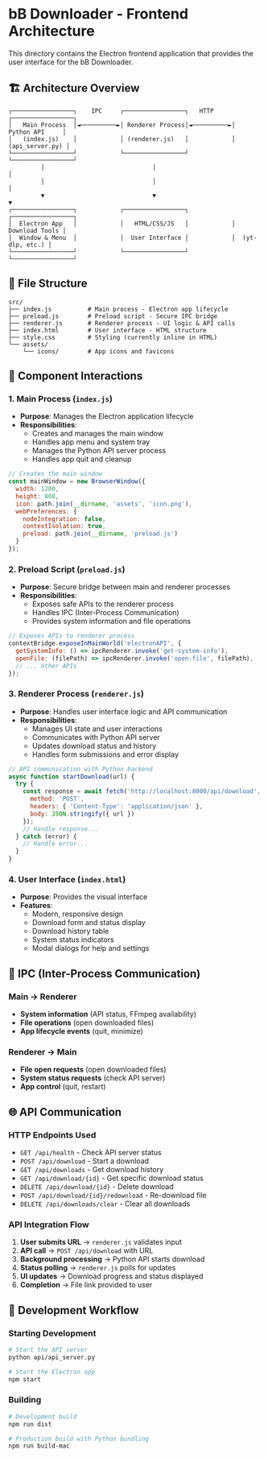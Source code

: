 # bB Downloader - Frontend Architecture

This directory contains the Electron frontend application that provides the user interface for the bB Downloader.

## 🏗️ Architecture Overview

```
┌─────────────────┐    IPC     ┌─────────────────┐   HTTP     ┌─────────────────┐
│   Main Process  │◄──────────►│ Renderer Process│◄──────────►│  Python API     │
│   (index.js)    │            │ (renderer.js)   │            │ (api_server.py) │
└─────────────────┘            └─────────────────┘            └─────────────────┘
         │                              │                              │
         │                              │                              │
         ▼                              ▼                              ▼
┌─────────────────┐            ┌─────────────────┐            ┌─────────────────┐
│  Electron App   │            │   HTML/CSS/JS   │            │  Download Tools │
│  Window & Menu  │            │  User Interface │            │  (yt-dlp, etc.) │
└─────────────────┘            └─────────────────┘            └─────────────────┘
```

## 📁 File Structure

```
src/
├── index.js          # Main process - Electron app lifecycle
├── preload.js        # Preload script - Secure IPC bridge
├── renderer.js       # Renderer process - UI logic & API calls
├── index.html        # User interface - HTML structure
├── style.css         # Styling (currently inline in HTML)
└── assets/
    └── icons/        # App icons and favicons
```

## 🔄 Component Interactions

### 1. **Main Process** (`index.js`)
- **Purpose**: Manages the Electron application lifecycle
- **Responsibilities**:
  - Creates and manages the main window
  - Handles app menu and system tray
  - Manages the Python API server process
  - Handles app quit and cleanup

```javascript
// Creates the main window
const mainWindow = new BrowserWindow({
  width: 1200,
  height: 800,
  icon: path.join(__dirname, 'assets', 'icon.png'),
  webPreferences: {
    nodeIntegration: false,
    contextIsolation: true,
    preload: path.join(__dirname, 'preload.js')
  }
});
```

### 2. **Preload Script** (`preload.js`)
- **Purpose**: Secure bridge between main and renderer processes
- **Responsibilities**:
  - Exposes safe APIs to the renderer process
  - Handles IPC (Inter-Process Communication)
  - Provides system information and file operations

```javascript
// Exposes APIs to renderer process
contextBridge.exposeInMainWorld('electronAPI', {
  getSystemInfo: () => ipcRenderer.invoke('get-system-info'),
  openFile: (filePath) => ipcRenderer.invoke('open-file', filePath),
  // ... other APIs
});
```

### 3. **Renderer Process** (`renderer.js`)
- **Purpose**: Handles user interface logic and API communication
- **Responsibilities**:
  - Manages UI state and user interactions
  - Communicates with Python API server
  - Updates download status and history
  - Handles form submissions and error display

```javascript
// API communication with Python backend
async function startDownload(url) {
  try {
    const response = await fetch('http://localhost:8000/api/download', {
      method: 'POST',
      headers: { 'Content-Type': 'application/json' },
      body: JSON.stringify({ url })
    });
    // Handle response...
  } catch (error) {
    // Handle error...
  }
}
```

### 4. **User Interface** (`index.html`)
- **Purpose**: Provides the visual interface
- **Features**:
  - Modern, responsive design
  - Download form and status display
  - Download history table
  - System status indicators
  - Modal dialogs for help and settings

## 🔌 IPC (Inter-Process Communication)

### Main → Renderer
- **System information** (API status, FFmpeg availability)
- **File operations** (open downloaded files)
- **App lifecycle events** (quit, minimize)

### Renderer → Main
- **File open requests** (open downloaded files)
- **System status requests** (check API server)
- **App control** (quit, restart)

## 🌐 API Communication

### HTTP Endpoints Used
- `GET /api/health` - Check API server status
- `POST /api/download` - Start a download
- `GET /api/downloads` - Get download history
- `GET /api/download/{id}` - Get specific download status
- `DELETE /api/download/{id}` - Delete download
- `POST /api/download/{id}/redownload` - Re-download file
- `DELETE /api/downloads/clear` - Clear all downloads

### API Integration Flow
1. **User submits URL** → `renderer.js` validates input
2. **API call** → `POST /api/download` with URL
3. **Background processing** → Python API starts download
4. **Status polling** → `renderer.js` polls for updates
5. **UI updates** → Download progress and status displayed
6. **Completion** → File link provided to user

## 🚀 Development Workflow

### Starting Development
```bash
# Start the API server
python api/api_server.py

# Start the Electron app
npm start
```

### Building
```bash
# Development build
npm run dist

# Production build with Python bundling
npm run build-mac
```
